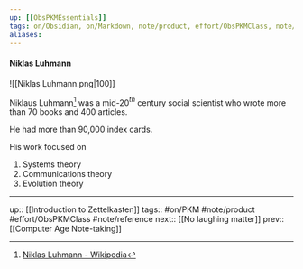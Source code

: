 ```yaml
---
up: [[ObsPKMEssentials]]
tags: on/Obsidian, on/Markdown, note/product, effort/ObsPKMClass, note/reference
aliases: 
---
```

#### Niklas Luhmann

![[Niklas Luhmann.png|100]]

Niklaus Luhmann[^Nick] was a mid-20$^{th}$ century social scientist who wrote more than 70 books and 400 articles.

He had more than 90,000 index cards.

His work focused on 
1. Systems theory
2. Communications theory
3. Evolution theory

[^Nick]: [Niklas Luhmann - Wikipedia](https://en.wikipedia.org/wiki/Niklas_Luhmann)

---
up:: [[Introduction to Zettelkasten]]
tags:: #on/PKM #note/product #effort/ObsPKMClass #note/reference 
next:: [[No laughing matter]]
prev:: [[Computer Age Note-taking]]
